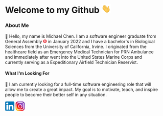# Welcome to my Github <img src="wave.gif" width="30px">

### About Me

:boy: Hello, my name is Michael Chen. I am a software engineer graduate from General Assembly <img src="/general-assembly_logo.png" width="12px" height="12px"> in January 2022 and I have a bachelor's in Biological Sciences from the University of California, Irvine. I originated from the healthcare field as an Emergency Medical Technician for PRN Ambulance and immediately after went into the United States Marine Corps and currently serving as a Expeditionary Airfield Technician Reservist.


#### What I'm Looking For
:eyes: I am currently looking for a full-time software engineering role that will allow me to create a great impact. My goal is to motivate, teach, and inspire people to become their better self in any situation. 

<img src="LinkedIn.png" width="30px"><a href="https://www.linkedin.com/in/chenmichael2/"></a>         </img><img src="insta.png" width="30px"><a href="https://www.instagram.com/sundaebests/"></a></img>